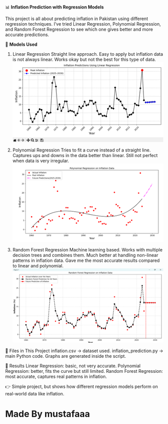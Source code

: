 📊 **Inflation Prediction with Regression Models**

This project is all about predicting inflation in Pakistan using different regression techniques.
I’ve tried Linear Regression, Polynomial Regression, and Random Forest Regression to see which one gives better and more accurate predictions.

🚀 **Models Used**

1. Linear Regression
Straight line approach.
Easy to apply but inflation data is not always linear.
Works okay but not the best for this type of data.
![Linear_Regression.png](Linear_Regression.png)

2. Polynomial Regression
Tries to fit a curve instead of a straight line.
Captures ups and downs in the data better than linear.
Still not perfect when data is very irregular.
![polynomial_regression.png](polynomial_regression.png)

3. Random Forest Regression
Machine learning based.
Works with multiple decision trees and combines them.
Much better at handling non-linear patterns in inflation data.
Gave me the most accurate results compared to linear and polynomial.
![Random_Forest_Regression.png](Random_Forest_Regression.png)

📂 Files in This Project
inflation.csv → dataset used.
inflation_prediction.py → main Python code.
Graphs are generated inside the script.

🔮 Results
Linear Regression: basic, not very accurate.
Polynomial Regression: better, fits the curve but still limited.
Random Forest Regression: most accurate, captures real patterns in inflation.


👉 Simple project, but shows how different regression models perform on real-world data like inflation.

# Made By mustafaaa

